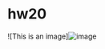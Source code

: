 # hw20

![This is an image]![image](https://user-images.githubusercontent.com/107684179/185780223-f6eb1f2a-9f71-420e-a168-8388c06ca5c7.png)
